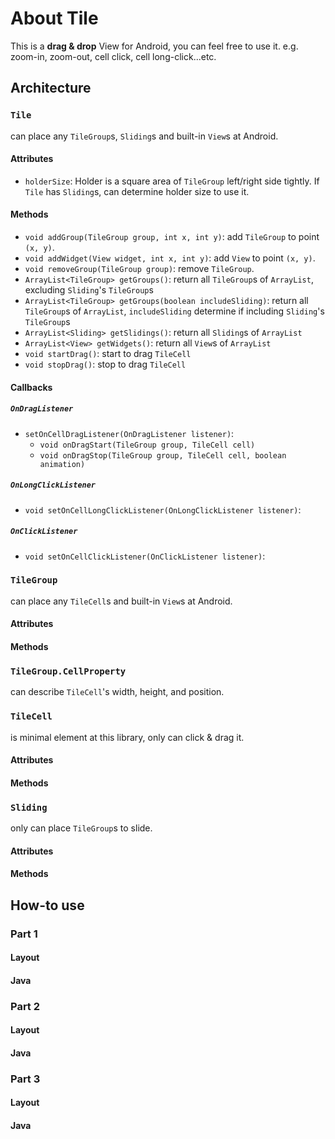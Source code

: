 # About Tile
This is a **drag & drop** View for Android, you can feel free to use it. e.g. zoom-in, zoom-out, cell click, cell long-click...etc.

## Architecture

### `Tile`
can place any `TileGroup`s, `Sliding`s and built-in `View`s at Android.

#### Attributes
* `holderSize`: Holder is a square area of `TileGroup` left/right side tightly. If `Tile` has `Sliding`s, can determine holder size to use it.

#### Methods
* `void addGroup(TileGroup group, int x, int y)`: add `TileGroup` to point `(x, y)`.
* `void addWidget(View widget, int x, int y)`: add `View` to point `(x, y)`.
* `void removeGroup(TileGroup group)`: remove `TileGroup`.
* `ArrayList<TileGroup> getGroups()`: return all `TileGroup`s of `ArrayList`, excluding `Sliding`'s `TileGroup`s
* `ArrayList<TileGroup> getGroups(boolean includeSliding)`: return all `TileGroup`s of `ArrayList`, `includeSliding` determine if including `Sliding`'s `TileGroup`s
* `ArrayList<Sliding> getSlidings()`: return all `Sliding`s of `ArrayList`
* `ArrayList<View> getWidgets()`: return all `View`s of `ArrayList`
* `void startDrag()`: start to drag `TileCell`
* `void stopDrag()`: stop to drag `TileCell`

#### Callbacks

##### `OnDragListener`

* `setOnCellDragListener(OnDragListener listener)`:
 	* `void onDragStart(TileGroup group, TileCell cell)`
	* `void onDragStop(TileGroup group, TileCell cell, boolean animation)`

##### `OnLongClickListener`

* `void setOnCellLongClickListener(OnLongClickListener listener)`:

##### `OnClickListener`

* `void setOnCellClickListener(OnClickListener listener)`:

### `TileGroup`
can place any `TileCell`s and built-in `View`s at Android.
#### Attributes
#### Methods

### `TileGroup.CellProperty`
can describe `TileCell`'s width, height, and position.

### `TileCell`
is minimal element at this library, only can click & drag it.
#### Attributes
#### Methods

### `Sliding`
only can place `TileGroup`s to slide.
#### Attributes
#### Methods

## How-to use

### Part 1
#### Layout
#### Java

### Part 2
#### Layout
#### Java

### Part 3
#### Layout
#### Java